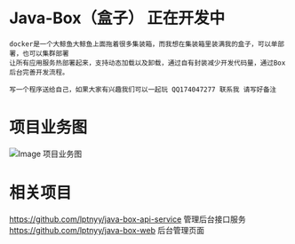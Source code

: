 # Java-Box（盒子） 正在开发中  
    docker是一个大鲸鱼大鲸鱼上面拖着很多集装箱，而我想在集装箱里装满我的盒子，可以单部署，也可以集群部署
    让所有应用服务热部署起来，支持动态加载以及卸载，通过自有封装减少开发代码量，通过Box后台完善开发流程。    
    
    写一个程序送给自己，如果大家有兴趣我们可以一起玩 QQ174047277 联系我 请写好备注
# 项目业务图
 ![Image 项目业务图](https://freenetfile.oss-ap-southeast-1.aliyuncs.com/javaBox%E5%BC%80%E5%8F%91%E6%B5%81%E7%A8%8B%E5%9B%BE.jpg)

# 相关项目
   https://github.com/lptnyy/java-box-api-service  管理后台接口服务
   <br/>
   https://github.com/lptnyy/java-box-web 后台管理页面
